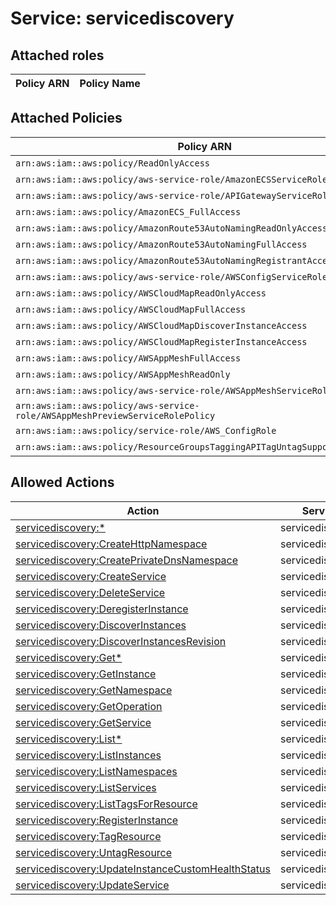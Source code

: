 # Service: servicediscovery

## Attached roles

| Policy ARN | Policy Name |
|------------|-------------|
## Attached Policies

| Policy ARN | Policy Name |
|------------|-------------|
| `arn:aws:iam::aws:policy/ReadOnlyAccess` | [ReadOnlyAccess](../policies.md#readonlyaccess) |
| `arn:aws:iam::aws:policy/aws-service-role/AmazonECSServiceRolePolicy` | [AmazonECSServiceRolePolicy](../policies.md#amazonecsservicerolepolicy) |
| `arn:aws:iam::aws:policy/aws-service-role/APIGatewayServiceRolePolicy` | [APIGatewayServiceRolePolicy](../policies.md#apigatewayservicerolepolicy) |
| `arn:aws:iam::aws:policy/AmazonECS_FullAccess` | [AmazonECS_FullAccess](../policies.md#amazonecs_fullaccess) |
| `arn:aws:iam::aws:policy/AmazonRoute53AutoNamingReadOnlyAccess` | [AmazonRoute53AutoNamingReadOnlyAccess](../policies.md#amazonroute53autonamingreadonlyaccess) |
| `arn:aws:iam::aws:policy/AmazonRoute53AutoNamingFullAccess` | [AmazonRoute53AutoNamingFullAccess](../policies.md#amazonroute53autonamingfullaccess) |
| `arn:aws:iam::aws:policy/AmazonRoute53AutoNamingRegistrantAccess` | [AmazonRoute53AutoNamingRegistrantAccess](../policies.md#amazonroute53autonamingregistrantaccess) |
| `arn:aws:iam::aws:policy/aws-service-role/AWSConfigServiceRolePolicy` | [AWSConfigServiceRolePolicy](../policies.md#awsconfigservicerolepolicy) |
| `arn:aws:iam::aws:policy/AWSCloudMapReadOnlyAccess` | [AWSCloudMapReadOnlyAccess](../policies.md#awscloudmapreadonlyaccess) |
| `arn:aws:iam::aws:policy/AWSCloudMapFullAccess` | [AWSCloudMapFullAccess](../policies.md#awscloudmapfullaccess) |
| `arn:aws:iam::aws:policy/AWSCloudMapDiscoverInstanceAccess` | [AWSCloudMapDiscoverInstanceAccess](../policies.md#awscloudmapdiscoverinstanceaccess) |
| `arn:aws:iam::aws:policy/AWSCloudMapRegisterInstanceAccess` | [AWSCloudMapRegisterInstanceAccess](../policies.md#awscloudmapregisterinstanceaccess) |
| `arn:aws:iam::aws:policy/AWSAppMeshFullAccess` | [AWSAppMeshFullAccess](../policies.md#awsappmeshfullaccess) |
| `arn:aws:iam::aws:policy/AWSAppMeshReadOnly` | [AWSAppMeshReadOnly](../policies.md#awsappmeshreadonly) |
| `arn:aws:iam::aws:policy/aws-service-role/AWSAppMeshServiceRolePolicy` | [AWSAppMeshServiceRolePolicy](../policies.md#awsappmeshservicerolepolicy) |
| `arn:aws:iam::aws:policy/aws-service-role/AWSAppMeshPreviewServiceRolePolicy` | [AWSAppMeshPreviewServiceRolePolicy](../policies.md#awsappmeshpreviewservicerolepolicy) |
| `arn:aws:iam::aws:policy/service-role/AWS_ConfigRole` | [AWS_ConfigRole](../policies.md#aws_configrole) |
| `arn:aws:iam::aws:policy/ResourceGroupsTaggingAPITagUntagSupportedResources` | [ResourceGroupsTaggingAPITagUntagSupportedResources](../policies.md#resourcegroupstaggingapitaguntagsupportedresources) |

## Allowed Actions

| Action | Service |
|--------|---------|
| [servicediscovery:*](../actions.md#servicediscovery:all) | servicediscovery |
| [servicediscovery:CreateHttpNamespace](../actions.md#servicediscovery:createhttpnamespace) | servicediscovery |
| [servicediscovery:CreatePrivateDnsNamespace](../actions.md#servicediscovery:createprivatednsnamespace) | servicediscovery |
| [servicediscovery:CreateService](../actions.md#servicediscovery:createservice) | servicediscovery |
| [servicediscovery:DeleteService](../actions.md#servicediscovery:deleteservice) | servicediscovery |
| [servicediscovery:DeregisterInstance](../actions.md#servicediscovery:deregisterinstance) | servicediscovery |
| [servicediscovery:DiscoverInstances](../actions.md#servicediscovery:discoverinstances) | servicediscovery |
| [servicediscovery:DiscoverInstancesRevision](../actions.md#servicediscovery:discoverinstancesrevision) | servicediscovery |
| [servicediscovery:Get*](../actions.md#servicediscovery:getall) | servicediscovery |
| [servicediscovery:GetInstance](../actions.md#servicediscovery:getinstance) | servicediscovery |
| [servicediscovery:GetNamespace](../actions.md#servicediscovery:getnamespace) | servicediscovery |
| [servicediscovery:GetOperation](../actions.md#servicediscovery:getoperation) | servicediscovery |
| [servicediscovery:GetService](../actions.md#servicediscovery:getservice) | servicediscovery |
| [servicediscovery:List*](../actions.md#servicediscovery:listall) | servicediscovery |
| [servicediscovery:ListInstances](../actions.md#servicediscovery:listinstances) | servicediscovery |
| [servicediscovery:ListNamespaces](../actions.md#servicediscovery:listnamespaces) | servicediscovery |
| [servicediscovery:ListServices](../actions.md#servicediscovery:listservices) | servicediscovery |
| [servicediscovery:ListTagsForResource](../actions.md#servicediscovery:listtagsforresource) | servicediscovery |
| [servicediscovery:RegisterInstance](../actions.md#servicediscovery:registerinstance) | servicediscovery |
| [servicediscovery:TagResource](../actions.md#servicediscovery:tagresource) | servicediscovery |
| [servicediscovery:UntagResource](../actions.md#servicediscovery:untagresource) | servicediscovery |
| [servicediscovery:UpdateInstanceCustomHealthStatus](../actions.md#servicediscovery:updateinstancecustomhealthstatus) | servicediscovery |
| [servicediscovery:UpdateService](../actions.md#servicediscovery:updateservice) | servicediscovery |